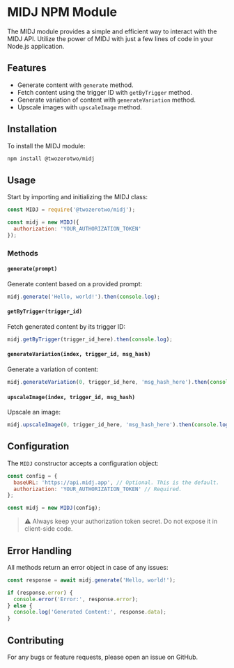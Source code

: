 # MIDJ NPM Module

The MIDJ module provides a simple and efficient way to interact with the MIDJ API. Utilize the power of MIDJ with just a few lines of code in your Node.js application.

## Features
- Generate content with `generate` method.
- Fetch content using the trigger ID with `getByTrigger` method.
- Generate variation of content with `generateVariation` method.
- Upscale images with `upscaleImage` method.

## Installation

To install the MIDJ module:

```bash
npm install @twozerotwo/midj
```

## Usage

Start by importing and initializing the MIDJ class:

```javascript
const MIDJ = require('@twozerotwo/midj');

const midj = new MIDJ({
  authorization: 'YOUR_AUTHORIZATION_TOKEN'
});
```

### Methods

#### `generate(prompt)`

Generate content based on a provided prompt:

```javascript
midj.generate('Hello, world!').then(console.log);
```

#### `getByTrigger(trigger_id)`

Fetch generated content by its trigger ID:

```javascript
midj.getByTrigger(trigger_id_here).then(console.log);
```

#### `generateVariation(index, trigger_id, msg_hash)`

Generate a variation of content:

```javascript
midj.generateVariation(0, trigger_id_here, 'msg_hash_here').then(console.log);
```

#### `upscaleImage(index, trigger_id, msg_hash)`

Upscale an image:

```javascript
midj.upscaleImage(0, trigger_id_here, 'msg_hash_here').then(console.log);
```

## Configuration

The `MIDJ` constructor accepts a configuration object:

```javascript
const config = {
  baseURL: 'https://api.midj.app', // Optional. This is the default.
  authorization: 'YOUR_AUTHORIZATION_TOKEN' // Required.
};

const midj = new MIDJ(config);
```

> ⚠️ Always keep your authorization token secret. Do not expose it in client-side code.

## Error Handling

All methods return an error object in case of any issues:

```javascript
const response = await midj.generate('Hello, world!');

if (response.error) {
  console.error('Error:', response.error);
} else {
  console.log('Generated Content:', response.data);
}
```

## Contributing

For any bugs or feature requests, please open an issue on GitHub.